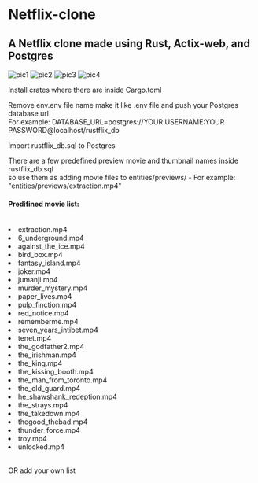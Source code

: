 # Netflix-clone
<h2>A Netflix clone made using Rust, Actix-web, and Postgres </h2>

![pic1](https://user-images.githubusercontent.com/46470297/225446107-7c35710f-d76a-4415-81c7-188265a9e150.PNG)
![pic2](https://user-images.githubusercontent.com/46470297/225446169-1a4b859c-3ec9-4704-9180-3740fe8346f8.jpg)
![pic3](https://user-images.githubusercontent.com/46470297/225446231-92722dc2-dfbc-4b38-872c-5ce00c33e9ef.jpg)
![pic4](https://user-images.githubusercontent.com/46470297/225446261-3a09693b-2ef1-48b0-a9d0-0cc732340367.jpg)

Install crates where there are inside Cargo.toml</br>

Remove env.env file name make it like .env file and push your Postgres database url</br>
For example: DATABASE_URL=postgres://YOUR USERNAME:YOUR PASSWORD@localhost/rustflix_db</br>

Import rustflix_db.sql to Postgres</br>

There are a few predefined preview movie and thumbnail names inside rustflix_db.sql</br>
so use them as adding movie files to entities/previews/ - For example: "entities/previews/extraction.mp4"</br>

<h4>Predifined movie list:</h4></br> 
<li>extraction.mp4</li>
<li>6_underground.mp4</li>
<li>against_the_ice.mp4</li>
<li>bird_box.mp4</li>
<li>fantasy_island.mp4</li>
<li>joker.mp4</li>
<li>jumanji.mp4</li>
<li>murder_mystery.mp4</li>
<li>paper_lives.mp4</li>
<li>pulp_finction.mp4</li>
<li>red_notice.mp4</li>
<li>rememberme.mp4</li>
<li>seven_years_intibet.mp4</li>
<li>tenet.mp4</li>
<li>the_godfather2.mp4</li>
<li>the_irishman.mp4</li>
<li>the_king.mp4</li>
<li>the_kissing_booth.mp4</li>
<li>the_man_from_toronto.mp4</li>
<li>the_old_guard.mp4</li>
<li>he_shawshank_redeption.mp4</li>
<li>the_strays.mp4</li>
<li>the_takedown.mp4</li>
<li>thegood_thebad.mp4</li>
<li>thunder_force.mp4</li>
<li>troy.mp4</li>
<li>unlocked.mp4</li></br>

OR add your own list
